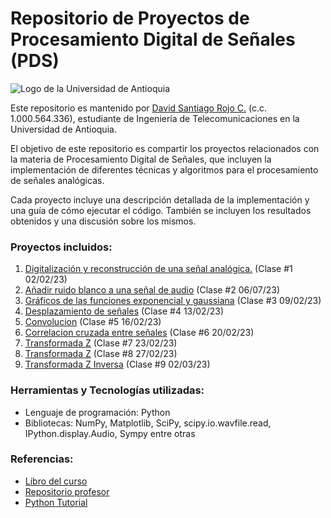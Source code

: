 # Repositorio de Proyectos de Procesamiento Digital de Señales (PDS)
![Logo de la Universidad de Antioquia](https://www.udea.edu.co/wps/wcm/connect/udea/74e213bc-f0fa-483a-b9d4-063d7df2098c/logo-udea.png?MOD=AJPERES&CACHEID=ROOTWORKSPACE.Z18_L8L8H8C0LODDC0A6SSS2AD2GO4-74e213bc-f0fa-483a-b9d4-063d7df2098c-nunE8s3)

Este repositorio es mantenido por [David Santiago Rojo C.](https://github.com/dsrojo10) (c.c. 1.000.564.336), estudiante de Ingeniería de Telecomunicaciones en la Universidad de Antioquia.

El objetivo de este repositorio es compartir los proyectos relacionados con la materia de Procesamiento Digital de Señales, que incluyen la implementación de diferentes técnicas y algoritmos para el procesamiento de señales analógicas.

Cada proyecto incluye una descripción detallada de la implementación y una guía de cómo ejecutar el código. También se incluyen los resultados obtenidos y una discusión sobre los mismos.

### Proyectos incluidos:
1. [Digitalización y reconstrucción de una señal analógica.](https://github.com/dsrojo10/DSP_UdeA/blob/main/Clase1.ipynb) (Clase #1 02/02/23)
2. [Añadir ruido blanco a una señal de audio](https://github.com/dsrojo10/PDS_UdeA/blob/main/Clase2_06_02.ipynb) (Clase #2 06/07/23)
3. [Gráficos de las funciones exponencial y gaussiana](https://github.com/dsrojo10/PDS_UdeA/blob/main/Clase3_09_02.ipynb) (Clase #3 09/02/23)
4. [Desplazamiento de señales](https://github.com/dsrojo10/PDS_UdeA/blob/main/Clase4_12_02.ipynb) (Clase #4 13/02/23)
5. [Convolucion](https://github.com/dsrojo10/PDS_UdeA/blob/main/Clase5_16_02.ipynb) (Clase #5 16/02/23)
6. [Correlacion cruzada entre señales](https://github.com/dsrojo10/PDS_UdeA/blob/main/Clase6_20_02.ipynb) (Clase #6 20/02/23)
7. [Transformada Z](https://github.com/dsrojo10/PDS_UdeA/blob/main/Clase7_22_02_Clase8_27_03.ipynb) (Clase #7 23/02/23)
8. [Transformada Z](https://github.com/dsrojo10/PDS_UdeA/blob/main/Clase7_22_02_Clase8_27_03.ipynb) (Clase #8 27/02/23)
9. [Transformada Z Inversa](https://github.com/dsrojo10/PDS_UdeA/blob/main/Clase9_01_03.ipynb) (Clase #9 02/03/23)

### Herramientas y Tecnologías utilizadas:
* Lenguaje de programación: Python
* Bibliotecas: NumPy, Matplotlib, SciPy, scipy.io.wavfile.read, IPython.display.Audio, Sympy entre otras

### Referencias:
* [Libro del curso](https://books.google.com.co/books?id=CTw6GoBh-vkC&hl=es&source=gbs_book_similarbooks)
* [Repositorio profesor](https://github.com/jjgranadat/PDS)
* [Python Tutorial](https://github.com/kuleshov/teaching-material/blob/master/tutorials/python/cs228-python-tutorial.ipynb)
